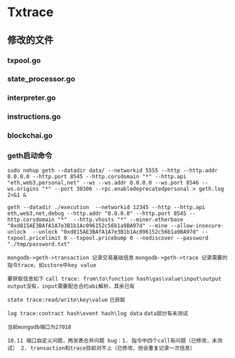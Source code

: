 # Txtrace
## 修改的文件
### txpool.go
### state_processor.go
### interpreter.go
### instructions.go
### blockchai.go
### geth启动命令
`` sudo nohup geth --datadir data/ --networkid 5555 --http --http.addr 0.0.0.0 --http.port 8545 --http.corsdomain "*" --http.api "eth,web3,personal,net" --ws --ws.addr 0.0.0.0 --ws.port 8546 --ws.origins "*" --port 30306 --rpc.enabledeprecatedpersonal > geth.log 2>&1 & ``

`` geth --datadir ./execution  --networkid 12345 --http --http.api eth,web3,net,debug --http.addr "0.0.0.0" --http.port 8545 --http.corsdomain "*"  --http.vhosts "*" --miner.etherbase "0xd815AE3BAfA1A7e3B1b1Ac096152c56b1a9BA97d" --mine --allow-insecure-unlock  --unlock "0xd815AE3BAfA1A7e3B1b1Ac096152c56b1a9BA97d" --txpool.pricelimit 0 --txpool.pricebump 0 --nodiscover --password "./tmp/password.txt" ``


``mongodb->geth->transaction 记录交易基础信息``
``mongodb->geth->trace 记录需要的指令trace，如sstore中key value``

``要获取信息如下``
``call trace: from\to\function hash\gas\value\input\output`` ``output没有，input需要配合合约abi解析，其余已有``

``state trace:read/write\key\value`` ``已获取``

``log trace:contract hash\event hash\log data`` ``data部分有未测试``

``当前mongodb端口为27018``

``10.11 端口自定义问题，两张表合并问题 bug：1. 指令中四个call有问题（已修改，未测试） 2. transaction和trace目前对不上（已修改，但会重复记录一次信息）``
